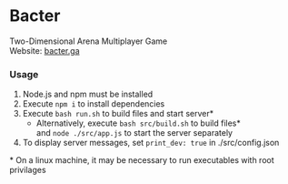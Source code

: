 # Bacter
Two-Dimensional Arena Multiplayer Game  
Website: [bacter.ga](http://bacter.ga)

### Usage
1. Node.js and npm must be installed
2. Execute `npm i` to install dependencies
3. Execute `bash run.sh` to build files and start server\*
   + Alternatively, execute `bash src/build.sh` to build files\*  
   and `node ./src/app.js` to start the server separately
4. To display server messages, set `print_dev: true` in ./src/config.json

\* On a linux machine, it may be necessary to run executables with root privilages
